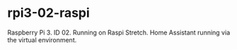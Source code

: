 # rpi3-02-raspi
Raspberry Pi 3. ID 02. Running on Raspi Stretch. Home Assistant running via the virtual environment.
